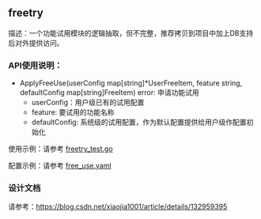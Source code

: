 ## freetry
描述：一个功能试用模块的逻辑抽取，但不完整，推荐拷贝到项目中加上DB支持后对外提供访问。

### API使用说明：
- ApplyFreeUse(userConfig map[string]*UserFreeItem,
	feature string, defaultConfig map[string]FreeItem) error: 申请功能试用
    - userConfig：用户级已有的试用配置
    - feature: 要试用的功能名称
    - defaultConfig: 系统级的试用配置，作为默认配置提供给用户级作配置初始化

     
使用示例：请参考 [freetry_test.go](./freetry_test.go)

配置示例：请参考 [free_use.yaml](./free_use.yaml)

### 设计文档
请参考：https://blog.csdn.net/xiaojia1001/article/details/132959395